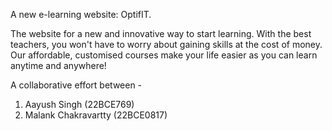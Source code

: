 A new e-learning website: OptifIT.

The website for a new and innovative way to start learning. 
With the best teachers, you won't have to worry about gaining skills at the cost of money.
Our affordable, customised courses make your life easier as you can learn anytime and anywhere!

A collaborative effort between - 
1. Aayush Singh (22BCE769)
2. Malank Chakravartty (22BCE0817)
